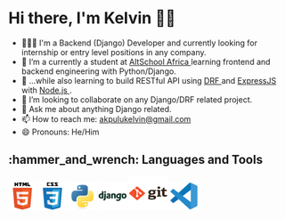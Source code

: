 <h1> Hi there, I'm Kelvin 👋🏼 </h1>


- 🙋🏽‍♂️ I'm a Backend (Django) Developer and currently looking for internship or entry level positions in any company. 
- 🔭 I’m a currently a student at <a href="altschoolafrica.com"> AltSchool Africa </a> learning frontend and backend engineering with Python/Django.
- 🌱 ...while also learning to build RESTful API using <a href="https://django-rest-framework.org"> DRF </a> and <a href="expressjs.com"> ExpressJS </a> with <a href="nodejs.org"> Node.js </a>.
- 👬 I’m looking to collaborate on any Django/DRF related project.
- 💬 Ask me about anything Django related.
- 📫 How to reach me: akpulukelvin@gmail.com
- 😄 Pronouns: He/Him

<h2> :hammer_and_wrench: Languages and Tools </h2>

<div>
<img src="https://github.com/devicons/devicon/blob/master/icons/html5/html5-original-wordmark.svg" title="HTML5" width="50" height="50"/>
<img src="https://github.com/devicons/devicon/blob/master/icons/css3/css3-original-wordmark.svg" title="CSS3" width="50" height="50"/>
<img src="https://github.com/devicons/devicon/blob/master/icons/python/python-original.svg" title="Python" **alt="Python" width="50" height="50"/>
<img src="https://github.com/devicons/devicon/blob/master/icons/django/django-plain-wordmark.svg" title="Django" width="50" height="50"/>
<img src="https://github.com/devicons/devicon/blob/master/icons/git/git-original-wordmark.svg" title="Git" **alt="Git" width="70" height="60"/>
<img src="https://github.com/devicons/devicon/blob/master/icons/vscode/vscode-original.svg" title="VSCode" width="50" height="50"/>
  
</div>


